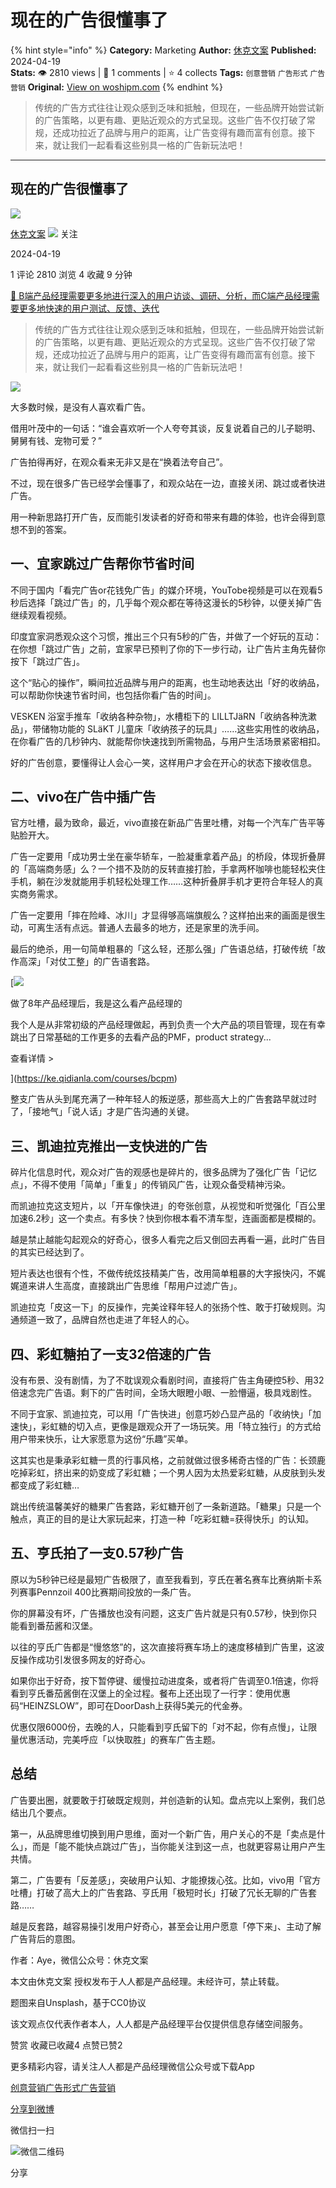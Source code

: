 # 现在的广告很懂事了
{% hint style="info" %}
**Category:** Marketing
**Author:** [休克文案](https://www.woshipm.com/u/214328)
**Published:** 2024-04-19  
**Stats:** 👁️ 2810 views | 💬 1 comments | ⭐ 4 collects
**Tags:** `创意营销` `广告形式` `广告营销`
**Original:** [View on woshipm.com](https://www.woshipm.com/marketing/6036389.html)
{% endhint %}
> 传统的广告方式往往让观众感到乏味和抵触，但现在，一些品牌开始尝试新的广告策略，以更有趣、更贴近观众的方式呈现。这些广告不仅打破了常规，还成功拉近了品牌与用户的距离，让广告变得有趣而富有创意。接下来，就让我们一起看看这些别具一格的广告新玩法吧！

---

## 现在的广告很懂事了

[![](https://static.woshipm.com/pmadmin_avatar_20230907114450_1915.jpg?imageView2/1/w/72/h/72/q/100)](https://www.woshipm.com/u/214328)

[休克文案](https://www.woshipm.com/u/214328) ![](https://static.woshipm.com/tag/1121_1@2x.png) 关注

2024-04-19

1 评论 2810 浏览 4 收藏 9 分钟

[🔗 B端产品经理需要更多地进行深入的用户访谈、调研、分析，而C端产品经理需要更多地快速的用户测试、反馈、迭代](https://ke.qidianla.com/courses/bcpm)

> 传统的广告方式往往让观众感到乏味和抵触，但现在，一些品牌开始尝试新的广告策略，以更有趣、更贴近观众的方式呈现。这些广告不仅打破了常规，还成功拉近了品牌与用户的距离，让广告变得有趣而富有创意。接下来，就让我们一起看看这些别具一格的广告新玩法吧！

![](https://image.yunyingpai.com/wp/2024/04/nOVbkTIZh3JchXTQuHL0.jpg)

大多数时候，是没有人喜欢看广告。

借用叶茂中的一句话：“谁会喜欢听一个人夸夸其谈，反复说着自己的儿子聪明、舅舅有钱、宠物可爱？”

广告拍得再好，在观众看来无非又是在“换着法夸自己”。

不过，现在很多广告已经学会懂事了，和观众站在一边，直接关闭、跳过或者快进广告。

用一种新思路打开广告，反而能引发读者的好奇和带来有趣的体验，也许会得到意想不到的答案。

## 一、宜家跳过广告帮你节省时间

不同于国内「看完广告or花钱免广告」的媒介环境，YouTobe视频是可以在观看5秒后选择「跳过广告」的，几乎每个观众都在等待这漫长的5秒钟，以便关掉广告继续观看视频。

印度宜家洞悉观众这个习惯，推出三个只有5秒的广告，并做了一个好玩的互动：在你想「跳过广告」之前，宜家早已预判了你的下一步行动，让广告片主角先替你按下「跳过广告」。

这个“贴心的操作”，瞬间拉近品牌与用户的距离，也生动地表达出「好的收纳品，可以帮助你快速节省时间，也包括你看广告的时间」。

VESKEN 浴室手推车「收纳各种杂物」，水槽柜下的 LILLTJäRN「收纳各种洗漱品」，带储物功能的 SLäKT 儿童床「收纳孩子的玩具」……这些实用性的收纳品，在你看广告的几秒钟内、就能帮你快速找到所需物品，与用户生活场景紧密相扣。

好的广告创意，要懂得让人会心一笑，这样用户才会在开心的状态下接收信息。

## 二、vivo在广告中插广告

官方吐槽，最为致命，最近，vivo直接在新品广告里吐槽，对每一个汽车广告平等贴脸开大。

广告一定要用「成功男士坐在豪华轿车，一脸凝重拿着产品」的桥段，体现折叠屏的「高端商务感」么？一个措不及防的反转直接打脸，手拿两杯咖啡也能轻松夹住手机，躺在沙发就能用手机轻松处理工作……这种折叠屏手机才更符合年轻人的真实商务需求。

广告一定要用「摔在险峰、冰川」才显得够高端旗舰么？这样拍出来的画面是很生动，可离生活有点远。普通人去最多的地方，还是家里的洗手间。

最后的绝杀，用一句简单粗暴的「这么轻，还那么强」广告语总结，打破传统「故作高深」「对仗工整」的广告语套路。

[![](https://image.woshipm.com/2023/08/02/bf59b8ba-30e4-11ee-88e7-00163e0b5ff3.png)

做了8年产品经理后，我是这么看产品经理的

我个人是从非常初级的产品经理做起，再到负责一个大产品的项目管理，现在有幸跳出了日常基础的工作更多的去看产品的PMF，product strategy...

查看详情 >

](https://ke.qidianla.com/courses/bcpm)

整支广告从头到尾充满了一种年轻人的叛逆感，那些高大上的广告套路早就过时了，「接地气」「说人话」才是广告沟通的关键。

## 三、凯迪拉克推出一支快进的广告

碎片化信息时代，观众对广告的观感也是碎片的，很多品牌为了强化广告「记忆点」，不得不使用「简单」「重复」的传销风广告，让观众备受精神污染。

而凯迪拉克这支短片，以「开车像快进」的夸张创意，从视觉和听觉强化「百公里加速6.2秒」这一个卖点。有多快？快到你根本看不清车型，连画面都是模糊的。

越是禁止越能勾起观众的好奇心，很多人看完之后又倒回去再看一遍，此时广告目的其实已经达到了。

短片表达也很有个性，不做传统炫技精美广告，改用简单粗暴的大字报快闪，不娓娓道来讲人生高度，直接跳出广告思维「帮用户过滤广告」。

凯迪拉克「皮这一下」的反操作，完美诠释年轻人的张扬个性、敢于打破规则。沟通频道一致了，品牌自然也走进了年轻人的心。

## 四、彩虹糖拍了一支32倍速的广告

没有布景、没有剧情，为了不耽误观众看剧时间，直接将广告主角硬控5秒、用32倍速念完广告语。剩下的广告时间，全场大眼瞪小眼、一脸懵逼，极具戏剧性。

不同于宜家、凯迪拉克，可以用「广告快进」创意巧妙凸显产品的「收纳快」「加速快」，彩虹糖的切入点，更像是跟观众开了一场玩笑。用「特立独行」的方式给用户带来快乐，让大家愿意为这份“乐趣”买单。

这其实也是秉承彩虹糖一贯的行事风格，之前就做过很多稀奇古怪的广告：长颈鹿吃掉彩虹，挤出来的奶变成了彩虹糖；一个男人因为太热爱彩虹糖，从皮肤到头发都变成了彩虹糖…

跳出传统温馨美好的糖果广告套路，彩虹糖开创了一条新道路。「糖果」只是一个触点，真正的目的是让大家玩起来，打造一种「吃彩虹糖=获得快乐」的认知。

## 五、亨氏拍了一支0.57秒广告

原以为5秒钟已经是最短广告极限了，直至我看到，亨氏在著名赛车比赛纳斯卡系列赛事Pennzoil 400比赛期间投放的一条广告。

你的屏幕没有坏，广告播放也没有问题，这支广告片就是只有0.57秒，快到你只能看到番茄酱和汉堡。

以往的亨氏广告都是“慢悠悠”的，这次直接将赛车场上的速度移植到广告里，这波反操作成功引发很多网友的好奇心。

如果你出于好奇，按下暂停键、缓慢拉动进度条，或者将广告调至0.1倍速，你将看到亨氏番茄酱倒在汉堡上的全过程。餐布上还出现了一行字：使用优惠码“HEINZSLOW”，即可在DoorDash上获得5美元的代金券。

优惠仅限6000份，去晚的人，只能看到亨氏留下的「对不起，你有点慢」，让限量优惠活动，完美呼应「以快取胜」的赛车广告主题。

## 总结

广告要出圈，就要敢于打破既定规则，并创造新的认知。盘点完以上案例，我们总结出几个要点。

第一，从品牌思维切换到用户思维，面对一个新广告，用户关心的不是「卖点是什么」，而是「能不能快点跳过广告」，当你能关注到这一点，也就更容易让用户产生共情。

第二，广告要有「反差感」，突破用户认知、才能撩拨心弦。比如，vivo用「官方吐槽」打破了高大上的广告套路、亨氏用「极短时长」打破了冗长无聊的广告套路……

越是反套路，越容易操引发用户好奇心，甚至会让用户愿意「停下来」、主动了解广告背后的意图。

作者：Aye，微信公众号：休克文案

本文由休克文案 授权发布于人人都是产品经理。未经许可，禁止转载。

题图来自Unsplash，基于CC0协议

该文观点仅代表作者本人，人人都是产品经理平台仅提供信息存储空间服务。

赞赏 收藏已收藏4 点赞已赞2

更多精彩内容，请关注人人都是产品经理微信公众号或下载App

[创意营销](https://www.woshipm.com/tag/%e5%88%9b%e6%84%8f%e8%90%a5%e9%94%80)[广告形式](https://www.woshipm.com/tag/%e5%b9%bf%e5%91%8a%e5%bd%a2%e5%bc%8f)[广告营销](https://www.woshipm.com/tag/%e5%b9%bf%e5%91%8a%e8%90%a5%e9%94%80)

[分享到微博](https://service.weibo.com/share/share.php?appkey=2775287854&title=现在的广告很懂事了&url=https://www.woshipm.com/marketing/6036389.html&pic=https://image.yunyingpai.com/wp/2024/04/nOVbkTIZh3JchXTQuHL0.jpg)

微信扫一扫

![微信二维码](https://api.pwmqr.com/qrcode/create/?url=https://www.woshipm.com/marketing/6036389.html)

分享